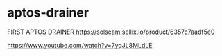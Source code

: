 # aptos-drainer
FIRST APTOS DRAINER https://solscam.sellix.io/product/6357c7aadf5e0 


[https://www.youtube.com/watch?v=7yqJL8MLdLE
](https://youtu.be/7yqJL8MLdLE)
